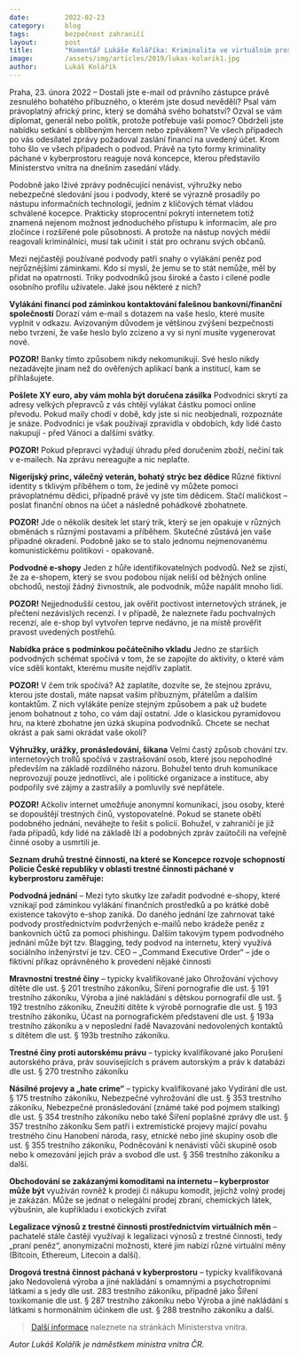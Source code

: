 ```yaml
---
date:         2022-02-23
category:     blog
tags:         bezpečnost zahraničí
layout:       post
title:        "Komentář Lukáše Koláříka: Kriminalita ve virtuálním prostoru není imaginární, ale skutečná. Jak nenaletět internetovým šmejdům?"
image:        /assets/img/articles/2019/lukas-kolarik1.jpg
author:       Lukáš Kolářík
---
```



 
Praha, 23. února 2022 – Dostali jste e-mail od právního zástupce právě zesnulého bohatého příbuzného, o kterém jste dosud nevěděli? Psal vám právoplatný africký princ, který se domáhá svého bohatství? Ozval se vám diplomat, generál nebo politik, protože potřebuje vaši pomoc? Obdrželi jste nabídku setkání s oblíbeným hercem nebo zpěvákem? Ve všech případech po vás odesílatel zprávy požadoval zaslání financí na uvedený účet. Krom toho šlo ve všech případech o podvod. Právě na tyto formy kriminality páchané v kyberprostoru reaguje nová koncepce, kterou představilo Ministerstvo vnitra na dnešním zasedání vlády.
 
Podobně jako lživé zprávy podněcující nenávist, výhružky nebo nebezpečné sledování jsou i podvody, které se výrazně prosadily po nástupu informačních technologií, jedním z klíčových témat vládou schválené kocepce. Prakticky stoprocentní pokrytí internetem totiž znamená nejenom možnost jednoduchého přístupu k informacím, ale pro zločince i rozšířené pole působnosti. A protože na nástup nových médií reagovali kriminálníci, musí tak učinit i stát pro ochranu svých občanů.
 
Mezi nejčastěji používané podvody patří snahy o vylákání peněz pod nejrůznějšími záminkami. Kdo si myslí, že jemu se to stát nemůže, měl by přidat na opatrnosti. Triky podvodníků jsou široké a často i cílené podle osobního profilu uživatele. Jaké jsou některé z nich?
 
**Vylákání financí pod záminkou kontaktování falešnou bankovní/finanční společností**
Dorazí vám e-mail s dotazem na vaše heslo, které musíte vyplnit v odkazu. Avizovaným důvodem je většinou zvýšení bezpečnosti nebo tvrzení, že vaše heslo bylo zcizeno a vy si nyní musíte vygenerovat nové.

**POZOR!** Banky tímto způsobem nikdy nekomunikují. Své heslo nikdy nezadávejte jinam než do ověřených aplikací bank a institucí, kam se přihlašujete.
 
**Pošlete XY euro, aby vám mohla být doručena zásilka**
Podvodníci skrytí za adresy velkých přepravců z vás chtějí vylákat částku pomocí online převodu. Pokud maily chodí v době, kdy jste si nic neobjednali, rozpoznáte je snáze. Podvodníci je však používají zpravidla v obdobích, kdy lidé často nakupují - před Vánoci a dalšími svátky.

**POZOR!** Pokud přepravci vyžadují úhradu před doručením zboží, nečiní tak v e-mailech. Na zprávu nereagujte a nic neplaťte.
 
**Nigerijský princ, válečný veterán, bohatý strýc bez dědice**
Různé fiktivní identity s tklivým příběhem o tom, že jedině vy můžete pomoci právoplatnému dědici, případně právě vy jste tím dědicem. Stačí maličkost – poslat finanční obnos na účet a následně pohádkově zbohatnete.

**POZOR!** Jde o několik desítek let starý trik, který se jen opakuje v různých obměnách s různými postavami a příběhem. Skutečné zůstává jen vaše případné okradení. Podobně jako se to stalo jednomu nejmenovanému komunistickému politikovi - opakovaně.
 
**Podvodné e-shopy**
Jeden z hůře identifikovatelných podvodů. Než se zjistí, že za e-shopem, který se svou podobou nijak neliší od běžných online obchodů, nestojí žádný živnostník, ale podvodník, může napálit mnoho lidí.

**POZOR!** Nejjednodušší cestou, jak ověřit poctivost internetových stránek, je přečtení nezávislých recenzí. I v případě, že naleznete řadu pochvalných recenzí, ale e-shop byl vytvořen teprve nedávno, je na místě prověřit pravost uvedených postřehů.
 
**Nabídka práce s podmínkou počátečního vkladu**
Jedno ze starších podvodných schémat spočívá v tom, že se zapojíte do aktivity, o které vám více sdělí kontakt, kterému musíte nejdřív zaplatit.

**POZOR!** V čem trik spočívá? Až zaplatíte, dozvíte se, že stejnou zprávu, kterou jste dostali, máte napsat vašim příbuzným, přátelům a dalším kontaktům. Z nich vylákáte peníze stejným způsobem a pak už budete jenom bohatnout z toho, co vám dají ostatní. Jde o klasickou pyramidovou hru, na které zbohatne jen úzká skupina podvodníků. Chcete se nechat okrást a pak sami okrádat vaše okolí? 
 
**Výhružky, urážky, pronásledování, šikana**
Velmi častý způsob chování tzv. internetových trollů spočívá v zastrašování osob, které jsou nepohodlné především na základě rozdílného názoru. Bohužel tento druh komunikace neprovozují pouze jednotlivci, ale i politické organizace a instituce, aby podpořily své zájmy a zastrašily a pomluvily své nepřátele.

**POZOR!** Ačkoliv internet umožňuje anonymní komunikaci, jsou osoby, které se dopouštějí trestných činů, vystopovatelné. Pokud se stanete obětí podobného jednání, neváhejte to řešit s policií. Bohužel, v zahraničí je již řada případů, kdy lidé na základě lží a podobných zpráv zaútočili na veřejně činné osoby a usmrtili je.
 
 
**Seznam druhů trestné činnosti, na které se Koncepce rozvoje schopností Policie České republiky v oblasti trestné činnosti páchané v kyberprostoru zaměřuje:**
 
**Podvodná jednání** – Mezi tyto skutky lze zařadit podvodné e-shopy, které vznikají pod záminkou vylákání finančních prostředků a po krátké době existence takovýto e-shop zaniká.
Do daného jednání lze zahrnovat také podvody prostřednictvím podvržených e-mailů nebo krádeže peněz z bankovních účtů za pomoci phishingu.
Dalším takovým typem podvodného jednání může být tzv. Blagging, tedy podvod na internetu, který využívá sociálního inženýrství je tzv. CEO – „Command Executive Order“ – jde o fiktivní příkaz oprávněného k provedení nějaké činnosti
 
**Mravnostní trestné činy** – typicky kvalifikované jako Ohrožování výchovy dítěte dle ust. § 201 trestního zákoníku, Šíření pornografie dle ust. § 191 trestního zákoníku, Výroba a jiné nakládání s dětskou pornografií dle ust. § 192 trestního zákoníku, Zneužití dítěte k výrobě pornografie dle ust. § 193 trestního zákoníku, Účast na pornografickém představení dle ust. § 193a trestního zákoníku a v neposlední řadě Navazování nedovolených kontaktů s dítětem dle ust. § 193b trestního zákoníku.
 
**Trestné činy proti autorskému právu** – typicky kvalifikované jako Porušení autorského práva, práv souvisejících s právem autorským a práv k databázi dle ust. § 270 trestního zákoníku
 
**Násilné projevy a „hate crime“** – typicky kvalifikované jako Vydírání dle ust. § 175 trestního zákoníku, Nebezpečné vyhrožování dle ust. § 353 trestního zákoníku, Nebezpečné pronásledování (známé také pod pojmem stalking) dle ust. § 354 trestního zákoníku nebo také Šíření poplašné zprávy dle ust. § 357 trestního zákoníku
Sem patří i extremistické projevy mající povahu trestného činu Hanobení národa, rasy, etnické nebo jiné skupiny osob dle ust. § 355 trestního zákoníku, Podněcování k nenávisti vůči skupině osob nebo k omezování jejich práv a svobod dle ust. § 356 trestního zákoníku a další. 
 
**Obchodování se zakázanými komoditami na internetu – kyberprostor může být** využíván rovněž k prodeji či nákupu komodit, jejichž volný prodej je zakázán. Může se jednat o nelegální prodej zbraní, chemických látek, výbušnin, ale kupříkladu i exotických zvířat
 
**Legalizace výnosů z trestné činnosti prostřednictvím virtuálních měn** – pachatelé stále častěji využívají k legalizaci výnosů z trestné činnosti, tedy „praní peněz“, anonymizační možnosti, které jim nabízí různé virtuální měny (Bitcoin, Ethereum, Litecoin a další).
 
**Drogová trestná činnost páchaná v kyberprostoru** – typicky kvalifikovaná jako Nedovolená výroba a jiné nakládání s omamnými a psychotropními látkami a s jedy dle ust. 283 trestního zákoníku, případně jako Šíření toxikomanie dle ust. § 287 trestního zákoníku nebo Výroba a jiné nakládání s látkami s hormonálním účinkem dle ust. § 288 trestního zákoníku a další.
 
> [Další informace](https://www.mvcr.cz/clanek/ucinnejsi-boj-proti-internetove-kriminalite-policie-ma-novou-koncepci-k-potirani-trestnych-cinu-v-kyberprostoru.aspx) naleznete na stránkách Ministerstva vnitra.
 
*Autor Lukáš Kolářík je náměstkem ministra vnitra ČR.*


